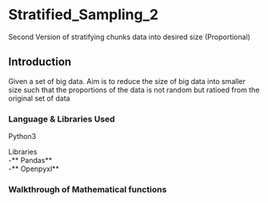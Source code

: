 # Stratified_Sampling_2
Second Version of stratifying chunks data into desired size (Proportional)

## Introduction
Given a set of big data. Aim is to reduce the size of big data into smaller size such that the proportions of the data is not random but ratioed from the original set of data


### Language & Libraries Used
Python3

Libraries
<br>
-** Pandas** <br>
-** Openpyxl**


### Walkthrough of Mathematical functions


